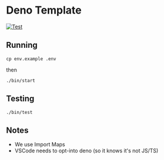 # Deno Template

[![Test](https://github.com/evantahler/deno-template/actions/workflows/deno.yml/badge.svg)](https://github.com/evantahler/deno-template/actions/workflows/deno.yml)

## Running

```
cp env.example .env
```

then

```
./bin/start
```

## Testing

```
./bin/test
```

## Notes

- We use Import Maps
- VSCode needs to opt-into deno (so it knows it's not JS/TS)
